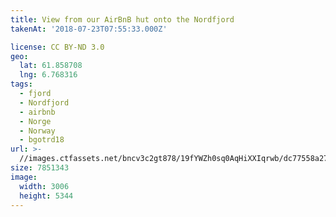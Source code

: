 ```yaml
---
title: View from our AirBnB hut onto the Nordfjord
takenAt: '2018-07-23T07:55:33.000Z'

license: CC BY-ND 3.0
geo:
  lat: 61.858708
  lng: 6.768316
tags:
  - fjord
  - Nordfjord
  - airbnb
  - Norge
  - Norway
  - bgotrd18
url: >-
  //images.ctfassets.net/bncv3c2gt878/19fYWZh0sq0AqHiXXIqrwb/dc77558a278e8ef4b98c52a94e27a5e3/view-from-our-airbnb-hut-onto-the-nordfjord_43811269142_o
size: 7851343
image:
  width: 3006
  height: 5344
---
```


